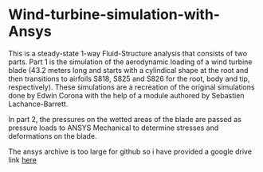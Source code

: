 # Wind-turbine-simulation-with-Ansys

This is a steady-state 1-way Fluid-Structure analysis that consists of two parts. Part 1 is the simulation of the aerodynamic loading of a wind turbine blade (43.2 meters long and starts with a cylindical shape at the root and then transitions to airfoils S818, S825 and S826 for the root, body and tip, respectively).
These simulations are a recreation of the original simulations done by Edwin Corona with the help of a module authored by Sebastien Lachance-Barrett.

In part 2, the pressures on the wetted areas of the blade are passed as pressure loads to ANSYS Mechanical to determine stresses and deformations on the blade.

The ansys archive is too large for github so i have provided a google drive link [here](https://drive.google.com/file/d/1sSpGIuRF7XJjqYX7olfbYtqHkgZl3tbv/view?usp=sharing)
